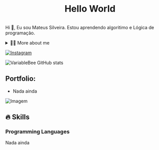 <!--título-->
<div id="user-content-toc">
  <ul align="center">
    <summary><h1 style="display: inline-block">Hello World</h1></summary>
</div>

<!-- Presentation -->
<p>
  Hi 👋, Eu sou Mateus Silveira. Estou aprendendo algoritimo e Lógica de programação.
</p>

<!-- Dropdown -->
<details>
  <summary>👨‍💻 More about me</summary>

  - 💬 Tenho 22 anos, sempre tive uma certa curiosidade pelo meio, mas só agora essa ideia vem amadurecendo na minha mente.

  - ⚡ Gosto de ler, assistir e ir para academia, mas atualmente não faço nada disso. Espero mudar em breve.
</details>

<!-- Links -->
[![Instagram](https://img.shields.io/badge/Instagram-E4405F?style=for-the-badge&logo=instagram&logoColor=white)](https://www.instagram.com/_.eumateus?igsh=cHBzdjJvbHRrNmVp)

<!--Estatísticas do Github-->
![VariableBee GitHub stats](https://github-readme-stats.vercel.app/api?username=devsilveira&show_icons=true&theme=dark)


<!-- Portfolio -->
## Portfolio:
- Nada ainda

<!-- GIF -->
<p align="left">
  <img align="center" src="https://media.giphy.com/media/NnMH7LDpZTPZS/giphy.gif?cid=790b76119u7sa91gjrckcj4bmpl2jrwoyr2e1q888qocqehw&ep=v1_gifs_search&rid=giphy.gif&ct=g" alt="Imagem">
</p>

## 🔥 Skills
<!-- Skills: Programming Languages -->
  <div style="flex-basis: 48%;">
    <h3>Programming Languages</h3>
    Nada ainda
